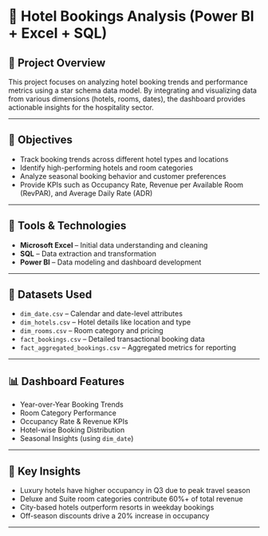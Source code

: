 # 🏨 Hotel Bookings Analysis (Power BI + Excel + SQL)

## 📌 Project Overview
This project focuses on analyzing hotel booking trends and performance metrics using a star schema data model. By integrating and visualizing data from various dimensions (hotels, rooms, dates), the dashboard provides actionable insights for the hospitality sector.

---

## 🎯 Objectives
- Track booking trends across different hotel types and locations
- Identify high-performing hotels and room categories
- Analyze seasonal booking behavior and customer preferences
- Provide KPIs such as Occupancy Rate, Revenue per Available Room (RevPAR), and Average Daily Rate (ADR)

---

## 🧰 Tools & Technologies
- **Microsoft Excel** – Initial data understanding and cleaning
- **SQL** – Data extraction and transformation
- **Power BI** – Data modeling and dashboard development

---

## 📂 Datasets Used
- `dim_date.csv` – Calendar and date-level attributes
- `dim_hotels.csv` – Hotel details like location and type
- `dim_rooms.csv` – Room category and pricing
- `fact_bookings.csv` – Detailed transactional booking data
- `fact_aggregated_bookings.csv` – Aggregated metrics for reporting

---

## 📊 Dashboard Features
- Year-over-Year Booking Trends
- Room Category Performance
- Occupancy Rate & Revenue KPIs
- Hotel-wise Booking Distribution
- Seasonal Insights (using `dim_date`)

---

## 🧠 Key Insights
- Luxury hotels have higher occupancy in Q3 due to peak travel season
- Deluxe and Suite room categories contribute 60%+ of total revenue
- City-based hotels outperform resorts in weekday bookings
- Off-season discounts drive a 20% increase in occupancy

---
